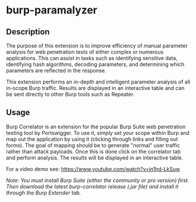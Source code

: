 # burp-paramalyzer

## Description
The purpose of this extension is to improve efficiency of manual parameter analysis for web penetration tests of either complex or numerous applications.  This can assist in tasks such as identifying sensitive data, identifying hash algorithms, decoding parameters, and determining which parameters are reflected in the response.

This extension performs an in-depth and intelligent parameter analysis of all in-scope Burp traffic.  Results are displayed in an interactive table and can be sent directly to other Burp tools such as Repeater.

## Usage
Burp Correlator is an extension for the popular Burp Suite web penetration testing tool by Portswigger.  To use it, simply set your scope within Burp and map out the application by using it (clicking through links and filling out forms).  The goal of mapping should be to generate "normal" user traffic rather than attack payloads.  Once this is done click on the correlator tab and perform analysis.  The results will be displayed in an interactive table.

For a video demo see: https://www.youtube.com/watch?v=jn1hd-LkSuw

_Note: You must install Burp Suite (either the community or pro version) first.  Then download the latest burp-correlator release (.jar file) and install it through the Burp Extender tab._
